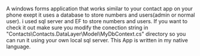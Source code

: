 A windows forms application that works similar to your contact app on your phone exept it uses a database to store numbers and users(admin or normal user).
i used sql server and EF to store numbers and users.
If you want to check it out make sure you modify the conection string in "Contacts\Contacts.DataLayer\Model\MyDbContext.cs" directory so you can run it using your own local sql server.
This App is written in my native language.

